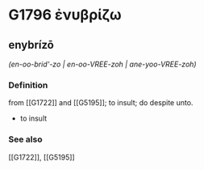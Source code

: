 # G1796 ἐνυβρίζω

## enybrízō

_(en-oo-brid'-zo | en-oo-VREE-zoh | ane-yoo-VREE-zoh)_

### Definition

from [[G1722]] and [[G5195]]; to insult; do despite unto.

- to insult

### See also

[[G1722]], [[G5195]]

